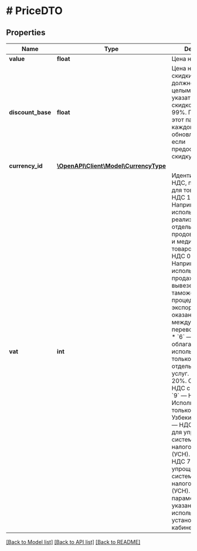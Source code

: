 # # PriceDTO

## Properties

Name | Type | Description | Notes
------------ | ------------- | ------------- | -------------
**value** | **float** | Цена на товар. | [optional]
**discount_base** | **float** | Цена на товар без скидки.  Число должно быть целым. Вы можете указать цену со скидкой от 5 до 99%.  Передавайте этот параметр при каждом обновлении цены, если предоставляете скидку на товар. | [optional]
**currency_id** | [**\OpenAPI\Client\Model\CurrencyType**](CurrencyType.md) |  | [optional]
**vat** | **int** | Идентификатор НДС, применяемый для товара:  * &#x60;2&#x60; — НДС 10%. Например, используется при реализации отдельных продовольственных и медицинских товаров. * &#x60;5&#x60; — НДС 0%. Например, используется при продаже товаров, вывезенных в таможенной процедуре экспорта, или при оказании услуг по международной перевозке товаров. * &#x60;6&#x60; — НДС не облагается, используется только для отдельных видов услуг. * &#x60;7&#x60; — НДС 20%. Основной НДС с 2019 года. * &#x60;9&#x60; — НДС 12%. Используется только в Узбекистане. * &#x60;10&#x60; — НДС 5%. НДС для упрощенной системы налогообложения (УСН). * &#x60;11&#x60; — НДС 7%. НДС для упрощенной системы налогообложения (УСН).  Если параметр не указан, используется НДС, установленный в кабинете. | [optional]

[[Back to Model list]](../../README.md#models) [[Back to API list]](../../README.md#endpoints) [[Back to README]](../../README.md)
